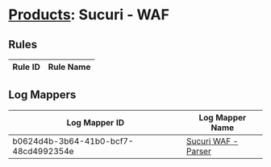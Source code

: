 # [Products](README.md): Sucuri - WAF

## Rules

|Rule ID|Rule Name|
|----|----|


## Log Mappers

|Log Mapper ID|Log Mapper Name|
|----|----|
|b0624d4b-3b64-41b0-bcf7-48cd4992354e|[Sucuri WAF - Parser](../mappings/b0624d4b-3b64-41b0-bcf7-48cd4992354e.md)|


